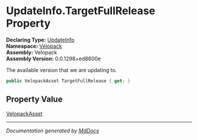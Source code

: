 ﻿<!--  
  <auto-generated>   
    The contents of this file were generated by a tool.  
    Changes to this file may be list if the file is regenerated  
  </auto-generated>   
-->

# UpdateInfo.TargetFullRelease Property

**Declaring Type:** [UpdateInfo](../index.md)  
**Namespace:** [Velopack](../../index.md)  
**Assembly:** Velopack  
**Assembly Version:** 0.0.1298+ed8600e

The available version that we are updating to.

```csharp
public VelopackAsset TargetFullRelease { get; }
```

## Property Value

[VelopackAsset](../../VelopackAsset/index.md)

___

*Documentation generated by [MdDocs](https://github.com/ap0llo/mddocs)*
